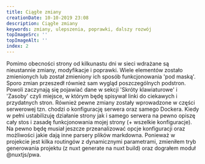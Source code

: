 ```yaml
---
title: Ciągłe zmiany
creationDate: 10-10-2019 23:08
description: Ciągłe zmiany
keywords: zmiany, ulepszenia, poprawki, dalszy rozwój
topImageSrc: ''
topImageAlt: ''
index: 2
---
```


Pomimo obecności strony od kilkunastu dni w sieci wdrażane są nieustannie zmiany, modyfikacje i poprawki.
Wiele elementów zostało zmienionych lub został zmieniony ich sposób funkcjonowania 'pod maską'.
Sporo zmian przeszedł również sam wygląd poszczególnych podstron. Powoli zaczynają się pojawiać dane w
sekcji 'Skróty klawiaturowe' i 'Zasoby' czyli miejsce, w którym będę spisywał linki do ciekawych i przydatnych stron.
Również pewne zmiany zostały wprowadzone w części serwerowej tzn. chodzi o konfigurację serwera oraz samego Dockera.
Kiedy w pełni ustabilizuję działanie strony jak i samego serwera na pewno opiszę cały stos i zasadę funkcjonowania mojej strony
(+ wszelkie konfiguracje). Na pewno będę musiał jeszcze przeanalizować opcje konfiguracji oraz możliwości jakie dają 
inne parsery plików markdowna. Ponieważ w projekcie jest kilka routingów z dynamicznymi parametrami, zmieniłem tryb
generowania projektu (z nuxt generate na nuxt build) oraz dograłem moduł @nuxtjs/pwa.